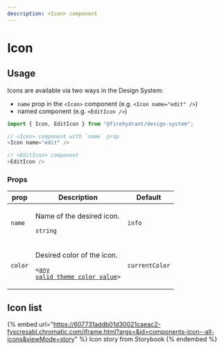 ```yaml
---
description: <Icon> component
---
```


# Icon

## Usage

Icons are available via two ways in the Design System:

* `name` prop in the `<Icon>` component (e.g. `<Icon name="edit" />`)
* named component (e.g. `<EditIcon />`)

```javascript
import { Icon, EditIcon } from "@firehydrant/design-system";

// <Icon> component with `name` prop
<Icon name="edit" />

// <EditIcon> component
<EditIcon />
```

### Props

| prop    | Description                                                                                                                                               | Default        |
| ------- | --------------------------------------------------------------------------------------------------------------------------------------------------------- | -------------- |
| `name`  | <p>Name of the desired icon.</p><p><code>string</code></p>                                                                                                | `info`         |
| `color` | <p>Desired color of the icon.</p><p><code>&#x3C;</code><a href="../fundamentals/colors.md"><code>any valid theme color value</code></a><code>></code></p> | `currentColor` |

## Icon list

{% embed url="https://607731addb01d30021caeac2-fyscresabl.chromatic.com/iframe.html?args=&id=components-icon--all-icons&viewMode=story" %}
Icon story from Storybook
{% endembed %}
